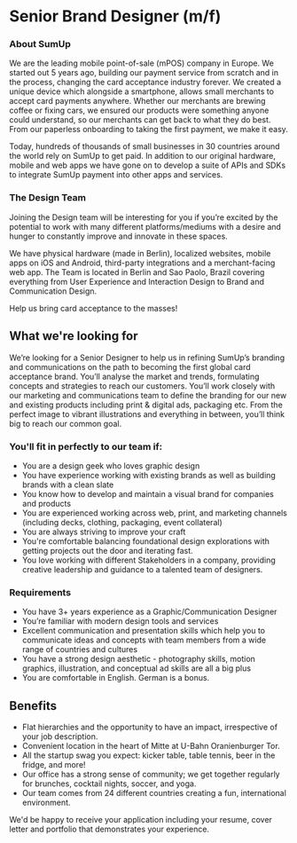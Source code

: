 # Senior Brand Designer (m/f)

### About SumUp

We are the leading mobile point-of-sale (mPOS) company in Europe. We started out 5 years ago, building our payment service from scratch and in the process, changing the card acceptance industry forever. We created a unique device which alongside a smartphone, allows small merchants to accept card payments anywhere. Whether our merchants are brewing coffee or fixing cars, we ensured our products were something anyone could understand, so our merchants can get back to what they do best. From our paperless onboarding to taking the first payment, we make it easy. 

Today, hundreds of thousands of small businesses in 30 countries around the world rely on SumUp to get paid. In addition to our original hardware, mobile and web apps we have gone on to develop a suite of APIs and SDKs to integrate SumUp payment into other apps and services.

### The Design Team

Joining the Design team will be interesting for you if you’re excited by the potential to work with many different platforms/mediums with a desire and hunger to constantly improve and innovate in these spaces.

We have physical hardware (made in Berlin), localized websites, mobile apps on iOS and Android, third-party integrations and a merchant-facing web app. The Team is located in Berlin and Sao Paolo, Brazil covering everything from User Experience and Interaction Design to Brand and Communication Design.

Help us bring card acceptance to the masses!

## What we're looking for

We’re looking for a Senior Designer to help us in refining SumUp’s branding and communications on the path to becoming the first global card acceptance brand. You’ll analyse the market and trends, formulating concepts and strategies to reach our customers. You’ll work closely with our marketing and communications team to define the branding for our new and existing products including print & digital ads, packaging etc. From the perfect image to vibrant illustrations and everything in between, you’ll think big to reach our common goal.



### You'll fit in perfectly to our team if:

* You are a design geek who loves graphic design
* You have experience working with existing brands as well as building brands with a clean slate
* You know how to develop and maintain a visual brand for companies and products
* You are experienced working across web, print, and marketing channels (including decks, clothing, packaging, event collateral)
* You are always striving to improve your craft
* You're comfortable balancing foundational design explorations with getting projects out the door and iterating fast.
* You love working with different Stakeholders in a company, providing creative leadership and guidance to a talented team of designers.

### Requirements
* You have 3+ years experience as a Graphic/Communication Designer
* You’re familiar with modern design tools and services
* Excellent communication and presentation skills which help you to communicate ideas and concepts with team members from a wide range of countries and cultures
* You have a strong design aesthetic - photography skills, motion graphics, illustration, and conceptual ad skills are all a big plus
* You are comfortable in English. German is a bonus.

## Benefits
* Flat hierarchies and the opportunity to have an impact, irrespective of your job description.
* Convenient location in the heart of Mitte at U-Bahn Oranienburger Tor.
* All the startup swag you expect: kicker table, table tennis, beer in the fridge, and more!
* Our office has a strong sense of community; we get together regularly for brunches, cocktail nights, soccer, and yoga.
* Our team comes from 24 different countries creating a fun, international environment.

We'd be happy to receive your application including your resume, cover letter and portfolio that demonstrates your experience.
